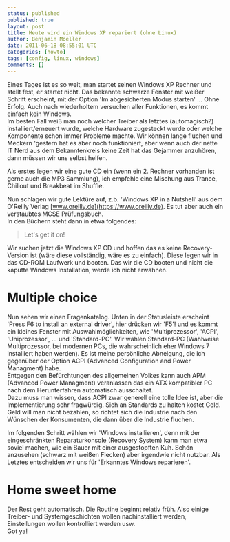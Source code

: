 ```yaml
---
status: published
published: true
layout: post
title: Heute wird ein Windows XP repariert (ohne Linux)
author: Benjamin Moeller
date: 2011-06-18 08:55:01 UTC
categories: [howto]
tags: [config, linux, windows]
comments: []
---
```

Eines Tages ist es so weit, man startet seinen Windows XP Rechner und stellt fest, er startet nicht. Das bekannte schwarze Fenster mit weißer Schrift erscheint, mit der Option 'Im abgesicherten Modus starten' ... Ohne Erfolg. Auch nach wiederholtem versuchen aller Funktionen, es kommt einfach kein Windows.  
Im besten Fall weiß man noch welcher Treiber als letztes (automagisch?) installiert/erneuert wurde, welche Hardware zugesteckt wurde oder welche Komponente schon immer Probleme machte. Wir können lange fluchen und Meckern 'gestern hat es aber noch funktioniert, aber wenn auch der nette IT Nerd aus dem Bekanntenkreis keine Zeit hat das Gejammer anzuhören, dann müssen wir uns selbst helfen.  

Als erstes legen wir eine gute CD ein (wenn ein 2. Rechner vorhanden ist gerne auch die MP3 Sammlung), ich empfehle eine Mischung aus Trance, Chillout und Breakbeat im Shuffle.  

Nun schlagen wir gute Lektüre auf, z.b. 'Windows XP in a Nutshell' aus dem O'Reilly Verlag [www.oreilly.de](https://www.oreilly.de). Es tut aber auch ein verstaubtes MCSE Prüfungsbuch.  
In den Büchern steht dann in etwa folgendes:  
> Let's get it on!  

Wir suchen jetzt die Windows XP CD und hoffen das es keine Recovery-Version ist (wäre diese vollständig, wäre es zu einfach). Diese legen wir in das CD-ROM Laufwerk und booten. Das wir die CD booten und nicht die kaputte Windows Installation, werde ich nicht erwähnen.  

# Multiple choice
Nun sehen wir einen Fragenkatalog. Unten in der Statusleiste erscheint 'Press F6 to install an external driver', hier drücken wir 'F5'! und es kommt ein kleines Fenster mit Auswahlmöglichkeiten, wie 'Multiprozessor', 'ACPI', 'Uniprozessor', ... und 'Standard-PC'. Wir wählen Standard-PC (Wahlweise Multiprozessor, bei modernen PCs, die wahrscheinlich eher Windows 7 installiert haben werden). Es ist meine persönliche Abneigung, die ich gegenüber der Option ACPI (Advanced Configuration and Power Managment) habe.  
Entgegen den Befürchtungen des allgemeinen Volkes kann auch APM (Advanced Power Managment) veranlassen das ein ATX kompatibler PC nach dem Herunterfahren automatisch ausschaltet.  
Dazu muss man wissen, dass ACPI zwar generell eine tolle Idee ist, aber die Implementierung sehr fragwürdig. Sich an Standards zu halten kostet Geld. Geld will man nicht bezahlen, so richtet sich die Industrie nach den Wünschen der Konsumenten, die dann über die Industrie fluchen.  

Im folgenden Schritt wählen wir 'Windows installieren', denn mit der eingeschränkten Reparaturkonsole (Recovery System) kann man etwa soviel machen, wie ein Bauer mit einer ausgestopften Kuh. Schön anzusehen (schwarz mit weißen Flecken) aber irgendwie nicht nutzbar. Als Letztes entscheiden wir uns für 'Erkanntes Windows reparieren'.  

# Home sweet home
Der Rest geht automatisch. Die Routine beginnt relativ früh. Also einige Treiber- und Systemgeschichten wollen nachinstalliert werden, Einstellungen wollen kontrolliert werden usw.  
Got ya!
